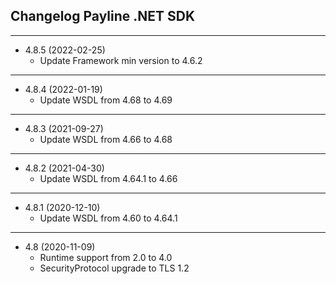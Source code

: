 ﻿## Changelog Payline .NET SDK
---------------------------------------- 
* 4.8.5 (2022-02-25)
  * Update Framework min version to 4.6.2

---------------------------------------- 
* 4.8.4 (2022-01-19)
  * Update WSDL from 4.68 to 4.69

---------------------------------------- 
* 4.8.3 (2021-09-27)
  * Update WSDL from 4.66 to 4.68

---------------------------------------- 
* 4.8.2 (2021-04-30)
    * Update WSDL from 4.64.1 to 4.66
   
---------------------------------------- 
* 4.8.1 (2020-12-10)
    * Update WSDL from 4.60 to 4.64.1

---------------------------------------- 
* 4.8 (2020-11-09)
    * Runtime support from 2.0 to 4.0
    * SecurityProtocol upgrade to TLS 1.2
